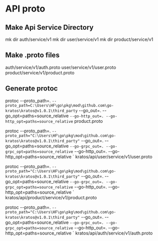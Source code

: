 # API proto
## Make Api Service Directory
mk dir auth/service/v1
mk dir user/service/v1
mk dir product/service/v1

## Make .proto files 
auth/service/v1/auth.proto
user/service/v1/user.proto
product/service/v1/product.proto

## Generate protoc
protoc --proto_path=. `
       --proto_path=C:\Users\HF\go\pkg\mod\github.com\go-kratos\kratos@v1.0.1\third_party `
       --go_out=. --go_opt=paths=source_relative `
       --go-http_out=. --go-http_opt=paths=source_relative `
       product.proto

protoc --proto_path=. `
       --proto_path="C:\Users\HF\go\pkg\mod\github.com\go-kratos\kratos@v1.0.1\third_party" `
       --go_out=. --go_opt=paths=source_relative `
       --go-grpc_out=. --go-grpc_opt=paths=source_relative `
       --go-http_out=. --go-http_opt=paths=source_relative `
       kratos/api/user/service/v1/user.proto

protoc --proto_path=. `
       --proto_path="C:\Users\HF\go\pkg\mod\github.com\go-kratos\kratos@v1.0.1\third_party" `
       --go_out=. --go_opt=paths=source_relative `
       --go-grpc_out=. --go-grpc_opt=paths=source_relative `
       --go-http_out=. --go-http_opt=paths=source_relative `
       kratos/api/product/service/v1/product.proto

protoc --proto_path=. `
       --proto_path="C:\Users\HF\go\pkg\mod\github.com\go-kratos\kratos@v1.0.1\third_party" `
       --go_out=. --go_opt=paths=source_relative `
       --go-grpc_out=. --go-grpc_opt=paths=source_relative `
       --go-http_out=. --go-http_opt=paths=source_relative `
       kratos/api/auth/service/v1/auth.proto
